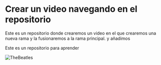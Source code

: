 # Crear un video navegando en el repositorio


Este es un repositorio donde crearemos un video en el que crearemos una nueva rama y la fusionaremos a la rama principal. y añadimos



Este es un repositorio para aprender 









![TheBeatles](https://upload.wikimedia.org/wikipedia/en/thumb/4/42/Beatles_-_Abbey_Road.jpg/250px-Beatles_-_Abbey_Road.jpg)

